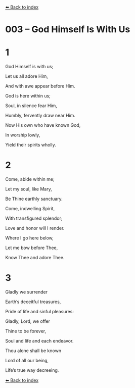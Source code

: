 [⬅️ Back to index](../README.md)

# 003 – God Himself Is With Us





# 1

God Himself is with us;

Let us all adore Him,

And with awe appear before Him.

God is here within us;

Soul, in silence fear Him,

Humbly, fervently draw near Him.

Now His own who have known God,

In worship lowly,

Yield their spirits wholly.



# 2

Come, abide within me;

Let my soul, like Mary,

Be Thine earthly sanctuary.

Come, indwelling Spirit,

With transfigured splendor;

Love and honor will I render.

Where I go here below,

Let me bow before Thee,

Know Thee and adore Thee.



# 3

Gladly we surrender

Earth’s deceitful treasures,

Pride of life and sinful pleasures:

Gladly, Lord, we offer

Thine to be forever,

Soul and life and each endeavor.

Thou alone shall be known

Lord of all our being,

Life’s true way decreeing.

[⬅️ Back to index](../README.md)
